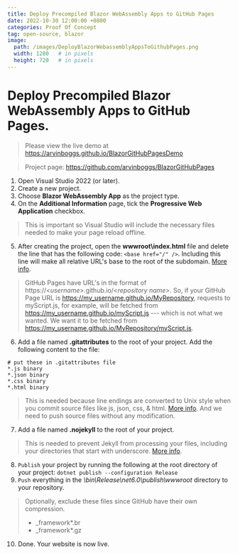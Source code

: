 ```yaml
---
title: Deploy Precompiled Blazor WebAssembly Apps to GitHub Pages
date: 2022-10-30 12:00:00 +0800
categories: Proof Of Concept
tag: open-source, blazor
image:
  path: /images/DeployBlazorWebassemblyAppsToGithubPages.png
  width: 1280   # in pixels
  height: 720   # in pixels
---
```


# Deploy Precompiled Blazor WebAssembly Apps to GitHub Pages.
> Please view the live demo at https://arvinboggs.github.io/BlazorGitHubPagesDemo

> Project page: https://github.com/arvinboggs/BlazorGitHubPages

1. Open Visual Studio 2022 (or later).
2. Create a new project.
3. Choose **Blazor WebAssembly App** as the project type.
4. On the **Additional Information** page, tick the **Progressive Web Application** checkbox.  
>This is important so Visual Studio will include the necessary files needed to make your page reload offline.
5. After creating the project, open the **wwwroot\index.html** file and delete the line that has the following code: `<base href="/" />`.  Including this line will make all relative URL's base to the root of the subdomain. [More info][1]. 
> GitHub Pages have URL's in the format of https://\<*username*>.github.io/\<*repository name*>. So, if your GitHub Page URL is https://my_username.github.io/MyRepository, requests to myScript.js, for example, will be fetched from https://my_username.github.io/myScript.js --- which is not what we wanted. We want it to be fetched from https://my_username.github.io/MyRepository/myScript.js.
6. Add a file named **.gitattributes** to the root of your project. Add the following content to the file:
``` text
# put these in .gitattributes file
*.js binary
*.json binary
*.css binary
*.html binary
```
> This is needed because line endings are converted to Unix style when you commit source files like js, json, css, & html. [More info][2]. And we need to push source files without any modification.
7. Add a file named **.nojekyll** to the root of your project.
> This is needed to prevent Jekyll from processing your files, including your directories that start with underscore. [More info][3].
8. `Publish` your project by running the following at the root directory of your project: 
`dotnet publish --configuration Release`
10. `Push` everything in the *\bin\Release\net6.0\publish\wwwroot* directory to your repository.
> Optionally, exclude these files since GitHub have their own compression. 
>- \_framework\*.br
>- \_framework\*.gz
10. Done. Your website is now live.


[1]:https://developer.mozilla.org/en-US/docs/Web/HTML/Element/base
[2]:https://docs.github.com/en/get-started/getting-started-with-git/configuring-git-to-handle-line-endings
[3]:https://github.blog/2009-12-29-bypassing-jekyll-on-github-pages/